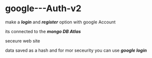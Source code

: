 # google---Auth-v2
make a ***login*** and ***register*** option with google Account

its connected to the ***mongo DB Atlas*** 

seceure web site

data saved as a hash and for mor seceurity you can use ***google login*** 
